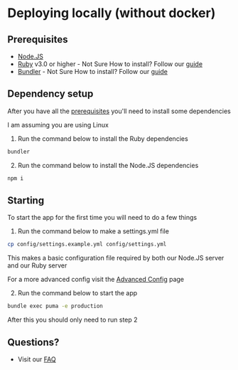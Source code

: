 # Deploying locally (without docker)

## Prerequisites

- [Node.JS](https://nodejs.org)
- [Ruby](https://ruby-lang.org) v3.0 or higher - Not Sure How to install? Follow our [guide](./install-ruby.md#ruby-installation)
- [Bundler](https://bundler.io) - Not Sure How to install? Follow our [guide](./install-ruby.md#bundler-installation)

##  Dependency setup

After you have all the [prerequisites](#prerequisites) you'll need to install some dependencies

I am assuming you are using Linux

1. Run the command below to install the Ruby dependencies
```bash
bundler 
```
2. Run the command below to install the Node.JS dependencies 
```bash 
npm i
```

## Starting

To start the app for the first time you will need to do a few things

1. Run the command below to make a settings.yml file
```bash
cp config/settings.example.yml config/settings.yml
```
This makes a basic configuration file required by both our Node.JS server and our Ruby server

For a more advanced config visit the [Advanced Config](./advanced-config.yml) page

2. Run the command below to start the app
```bash
bundle exec puma -e production
```

After this you should only need to run step 2

## Questions?
- Visit our [FAQ](./faq.yml)
